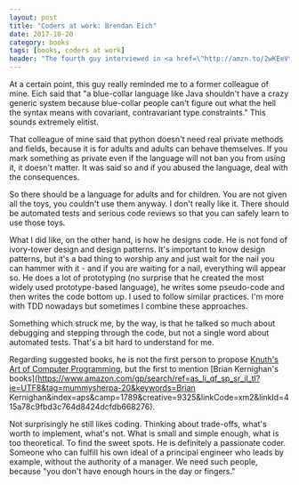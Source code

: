 ```yaml
---
layout: post
title: "Coders at work: Brendan Eich"
date: 2017-10-20
category: books
tags: [books, coders at work]
header: "The fourth guy interviewed in <a href=\"http://amzn.to/2wKEeVt\">Coders at Work: Reflections on the Craft of Programming</a> is yet another JavaScript guy. In fact, the JavaScript guy: <a href=\"https://brendaneich.com/\">Brendan Eich</a>. Here is a small reflection on this chapter."
---
```

At a certain point, this guy really reminded me to a former colleague of mine. Eich said that "a blue-collar language like Java shouldn't have a crazy generic system because blue-collar people can't figure out what the hell the syntax means with covariant, contravariant type constraints." This sounds extremely elitist.

That colleague of mine said that python doesn't need real private methods and fields, because it is for adults and adults can behave themselves. If you mark something as private even if the language will not ban you from using it, it doesn't matter. It was said so and if you abused the language, deal with the consequences.

So there should be a language for adults and for children. You are not given all the toys, you couldn't use them anyway. I don't really like it. There should be automated tests and serious code reviews so that you can safely learn to use those toys.

What I did like, on the other hand, is how he designs code. He is not fond of ivory-tower design and design patterns. It's important to know design patterns, but it's a bad thing to worship any and just wait for the nail you can hammer with it - and if you are waiting for a nail, everything will appear so. He does a lot of prototyping (no surprise that he created the most widely used prototype-based language), he writes some pseudo-code and then writes the code bottom up. I used to follow similar practices. I'm more with TDD nowadays but sometimes I combine these approaches.

Something which struck me, by the way, is that he talked so much about debugging and stepping through the code, but not a single word about automated tests. That's a bit hard to understand for me.

Regarding suggested books, he is not the first person to propose [Knuth's Art of Computer Programming](http://amzn.to/2xu5NaS), but the first to mention [Brian Kernighan's books](https://www.amazon.com/gp/search/ref=as_li_qf_sp_sr_il_tl?ie=UTF8&tag=mummysherpa-20&keywords=Brian Kernighan&index=aps&camp=1789&creative=9325&linkCode=xm2&linkId=415a78c9fbd3c764d8424dcfdb668276).

Not surprisingly he still likes coding. Thinking about trade-offs, what's worth to implement, what's not. What is small and simple enough, what is too theoretical. To find the sweet spots. He is definitely a passionate coder. Someone who can fulfill his own ideal of a principal engineer who leads by example, without the authority of a manager. We need such people, because "you don't have enough hours in the day or fingers."
